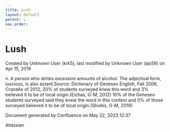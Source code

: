```yaml
---
title: Lush
layout: default
parent: L
nav_order:
---
```


# Lush

Created by  Unknown User (krk5), last modified by  Unknown User (ajs58) on Apr 15, 2019

n. A person who drinks excessive amounts of alcohol. The adjectival form, luscious, is also extant.Source: Dictionary of Geneseo English, Fall 2006, CraneAs of 2012, 20% of students surveyed knew this word and 3% believed it to be of local origin.(Eichas, G-M, 2012) 10% of the Geneseo students surveyed said they knew the word in this context and 0% of those surveyed believed it to be of local origin.(Shutes, G-M, 2019)

Document generated by Confluence on May 22, 2023 12:37

Atlassian
